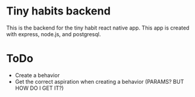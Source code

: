 # Tiny habits backend

This is the backend for the tiny habit react native app. This app is created with express, node.js, and postgresql.

# ToDo

- Create a behavior
- Get the correct aspiration when creating a behavior (PARAMS? BUT HOW DO I GET IT?)
